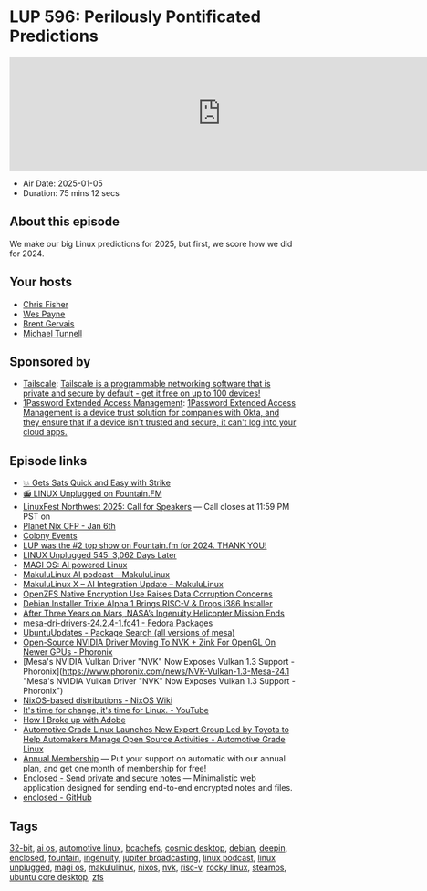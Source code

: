 # LUP 596: Perilously Pontificated Predictions

<iframe src="https://player.fireside.fm/v2/RUkczH-V+0u6YhD-R?theme=dark" width="740" height="200" frameborder="0" scrolling="no"></iframe>

* Air Date: 2025-01-05
* Duration: 75 mins 12 secs

## About this episode

We make our big Linux predictions for 2025, but first, we score how we did for 2024.

## Your hosts
* [Chris Fisher](https://linuxunplugged.com/hosts/chrislas)
* [Wes Payne](https://linuxunplugged.com/hosts/wes)
* [Brent Gervais](https://linuxunplugged.com/hosts/brent)
* [Michael Tunnell](https://linuxunplugged.com/guests/michaeltunnell)

## Sponsored by

  * [Tailscale](http://tailscale.com/linuxunplugged): [Tailscale is a programmable networking software that is private and secure by default - get it free on up to 100 devices!](http://tailscale.com/linuxunplugged)
  * [1Password Extended Access Management](https://1password.com/unplugged): [1Password Extended Access Management is a device trust solution for companies with Okta, and they ensure that if a device isn't trusted and secure, it can't log into your cloud apps.](https://1password.com/unplugged)



## Episode links

  * [💥 Gets Sats Quick and Easy with Strike](https://strike.me/ "💥 Gets Sats Quick and Easy with Strike")
  * [📻 LINUX Unplugged on Fountain.FM](https://www.fountain.fm/show/dWiuBeqpDSM86AwXRXov "📻 LINUX Unplugged  on Fountain.FM")
  * [LinuxFest Northwest 2025: Call for Speakers](https://sessionize.com/linuxfest-northwest-2025 "LinuxFest Northwest 2025: Call for Speakers") — Call closes at 11:59 PM PST on 
  * [Planet Nix CFP - Jan 6th](https://planetnix.com/#call-for-proposals-cfp "Planet Nix CFP - Jan 6th")
  * [Colony Events](https://colonyevents.com/events/ "Colony Events")
  * [LUP was the #2 top show on Fountain.fm for 2024. THANK YOU!](https://x.com/fountain_app/status/1873744436493942916 "LUP was the #2 top show on Fountain.fm for 2024. THANK YOU!")
  * [LINUX Unplugged 545: 3,062 Days Later](https://linuxunplugged.com/545 "LINUX Unplugged 545: 3,062 Days Later")
  * [MAGI OS: AI powered Linux](https://github.com/ruapotato/MAGI "MAGI OS: AI powered Linux")
  * [MakuluLinux AI podcast – MakuluLinux](http://www.makululinux.com/wp/2024/12/04/makululinux-ai-podcast/ "MakuluLinux AI podcast – MakuluLinux")
  * [MakuluLinux X – AI Integration Update – MakuluLinux](http://www.makululinux.com/wp/2024/11/04/makululinux-x-ai-integration-update/ "MakuluLinux X – AI Integration Update – MakuluLinux")
  * [OpenZFS Native Encryption Use Raises Data Corruption Concerns](https://www.phoronix.com/news/OpenZFS-Encrypt-Corrupt "OpenZFS Native Encryption Use Raises Data Corruption Concerns")
  * [Debian Installer Trixie Alpha 1 Brings RISC-V & Drops i386 Installer](https://www.phoronix.com/news/Debian-Installer-Trixie-Alpha-1 "Debian Installer Trixie Alpha 1 Brings RISC-V & Drops i386 Installer")
  * [After Three Years on Mars, NASA’s Ingenuity Helicopter Mission Ends](https://www.nasa.gov/news-release/after-three-years-on-mars-nasas-ingenuity-helicopter-mission-ends/ "After Three Years on Mars, NASA’s Ingenuity Helicopter Mission Ends")
  * [mesa-dri-drivers-24.2.4-1.fc41 - Fedora Packages](https://packages.fedoraproject.org/pkgs/mesa/mesa-dri-drivers/fedora-41.html "mesa-dri-drivers-24.2.4-1.fc41 - Fedora Packages")
  * [UbuntuUpdates - Package Search (all versions of mesa)](https://www.ubuntuupdates.org/pm/mesa "UbuntuUpdates - Package Search \(all versions of mesa\)")
  * [Open-Source NVIDIA Driver Moving To NVK + Zink For OpenGL On Newer GPUs - Phoronix](https://www.phoronix.com/news/Zink-NVK-For-NVIDIA-OpenGL "Open-Source NVIDIA Driver Moving To NVK + Zink For OpenGL On Newer GPUs - Phoronix")
  * [Mesa's NVIDIA Vulkan Driver "NVK" Now Exposes Vulkan 1.3 Support - Phoronix](https://www.phoronix.com/news/NVK-Vulkan-1.3-Mesa-24.1 "Mesa's NVIDIA Vulkan Driver "NVK" Now Exposes Vulkan 1.3 Support - Phoronix")
  * [NixOS-based distributions - NixOS Wiki](https://nixos.wiki/wiki/NixOS-based_distributions "NixOS-based distributions - NixOS Wiki")
  * [It's time for change, it's time for Linux. - YouTube](https://www.youtube.com/watch?v=me7tCDPAlw4 "It's time for change, it's time for Linux. - YouTube")
  * [How I Broke up with Adobe](https://www.youtube.com/watch?v=lm51xZHZI6g "How I Broke up with Adobe")
  * [Automotive Grade Linux Launches New Expert Group Led by Toyota to Help Automakers Manage Open Source Activities - Automotive Grade Linux](https://www.automotivelinux.org/announcements/ospo_eg/ "Automotive Grade Linux Launches New Expert Group Led by Toyota to Help Automakers Manage Open Source Activities - Automotive Grade Linux")
  * [Annual Membership](https://jupitersignal.memberful.com/checkout?plan=117630 "Annual Membership") — Put your support on automatic with our annual plan, and get one month of membership for free!
  * [Enclosed - Send private and secure notes](https://enclosed.cc/ "Enclosed - Send private and secure notes") — Minimalistic web application designed for sending end-to-end encrypted notes and files.
  * [enclosed - GitHub](https://github.com/CorentinTh/enclosed?tab=readme-ov-file "enclosed - GitHub")



## Tags

[32-bit](https://linuxunplugged.com/tags/32-bit), [ai os](https://linuxunplugged.com/tags/ai%20os), [automotive linux](https://linuxunplugged.com/tags/automotive%20linux), [bcachefs](https://linuxunplugged.com/tags/bcachefs), [cosmic desktop](https://linuxunplugged.com/tags/cosmic%20desktop), [debian](https://linuxunplugged.com/tags/debian), [deepin](https://linuxunplugged.com/tags/deepin), [enclosed](https://linuxunplugged.com/tags/enclosed), [fountain](https://linuxunplugged.com/tags/fountain), [ingenuity](https://linuxunplugged.com/tags/ingenuity), [jupiter broadcasting](https://linuxunplugged.com/tags/jupiter%20broadcasting), [linux podcast](https://linuxunplugged.com/tags/linux%20podcast), [linux unplugged](https://linuxunplugged.com/tags/linux%20unplugged), [magi os](https://linuxunplugged.com/tags/magi%20os), [makululinux](https://linuxunplugged.com/tags/makululinux), [nixos](https://linuxunplugged.com/tags/nixos), [nvk](https://linuxunplugged.com/tags/nvk), [risc-v](https://linuxunplugged.com/tags/risc-v), [rocky linux](https://linuxunplugged.com/tags/rocky%20linux), [steamos](https://linuxunplugged.com/tags/steamos), [ubuntu core desktop](https://linuxunplugged.com/tags/ubuntu%20core%20desktop), [zfs](https://linuxunplugged.com/tags/zfs)